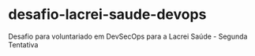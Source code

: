 # desafio-lacrei-saude-devops
Desafio para voluntariado  em DevSecOps para a Lacrei Saúde - Segunda Tentativa

